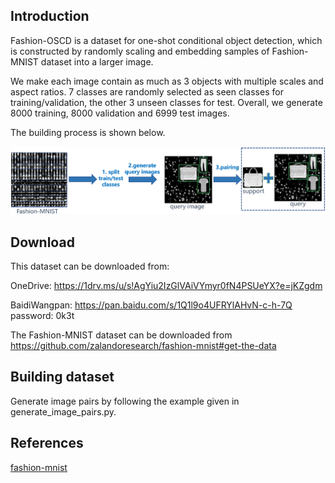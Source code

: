 ## Introduction
Fashion-OSCD is a dataset for one-shot conditional object detection, which is constructed by randomly scaling and embedding samples of Fashion-MNIST dataset into a larger image.

We make each image contain as much as 3 objects with multiple scales and aspect ratios. 7 classes are randomly selected as seen classes for training/validation, the other 3 unseen classes for test. Overall, we generate 8000 training, 8000 validation and 6999 test images. 

The building process is shown below.

![fashionOSCDpipeline](./fashionOSCDpipeline.png) 

## Download

This dataset can be downloaded from:

OneDrive: https://1drv.ms/u/s!AgYiu2IzGlVAiVYmyr0fN4PSUeYX?e=jKZgdm

BaidiWangpan: https://pan.baidu.com/s/1Q1l9o4UFRYlAHvN-c-h-7Q  password: 0k3t 

The Fashion-MNIST dataset can be downloaded from  https://github.com/zalandoresearch/fashion-mnist#get-the-data

## Building dataset

Generate image pairs by following the example given in generate_image_pairs.py.

## References
[fashion-mnist](https://github.com/zalandoresearch/fashion-mnist)

